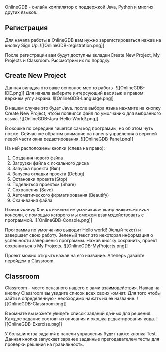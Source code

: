 OnlineGDB - онлайн компилятор с поддержкой Java, Python и многих других языков.
## Регистрация
Для начала работы в OnlineGDB вам нужно зарегистироваться нажав на кнопку Sign Up:
![[OnlineGDB-registration.png]]

После регистрации вам будут доступны вкладки Create New Project, My Projects и Classroom. Рассмотрим их по порядку.
## Create New Project
Данная вкладка это ваше основное мес то работы.
![[OnlineGDB-IDE.png]]
Для начала выберите интерсующий вас язык в правом верхнем углу экрана.
![[OnlineGDB-Language.png]]

В нашем случае это будет Java. после выбора языка нажмите на кнопку Create New Project, чтобы появился файл по умолчанию для выбранного языка.
![[OnlineGDB-Java-Hello-World!.png]]

В окошке по середине пишется сам код программы, но об этом чуть позже. Сейчас же обратим внимание на панель управления в верхней левой части окна редактирования.
![[OnlineGDB-Panel.png]]

На ней расположены кнопки (слева на право):
1. Создания нового файла
2. Загрузки файла с локального диска
3. Запуска проекта (Run)
4. Запуска отладки проекта (Debug)
5. Остановки проекта (Stop)
6. Поделиться проектом (Share)
7. Сохранения (Save)
8. Автоматического форматирования (Beautify)
9. Скачивания файла

Нажав кнопку Run на проекте по умолчанию внизу появиться окно консоли, с помощью которого мы сможем взаимодействовать с программой.
![[OnlineGDB-Console.png]]

Программа по умолчанию выводит Hello world! (белый текст) и завершает свою работу. Зеленый текст это некоторая информация о успешности завершения программы.
Нажав кнопку сохранить, проект сохраниться в My Projects.
![[OnlineGDB-MyProjects.png]]

Проект можно открыть нажав на его название. А теперь давайте перейдем в Classroom.
## Classroom
Classroom - место основного нашего с вами взаимодействия. Нажав на кнопку Classroom вы увидите список всех своих комнат. Для того чтобы зайти в определенную - необходимо нажать на ее название.
![[OnlineGDB-Classroom.png]]

В комнате вы можете увидеть список заданий данных для решения. Каждое задание состоит из описания и окошка редактирования кода.
![[OnlineGDB-Exercise.png]]

У большинства заданий в панели управления будет также кнопка Test. Данная кнопка запускает заранее заданные преподавателем тесты для проверки решения на правильность.